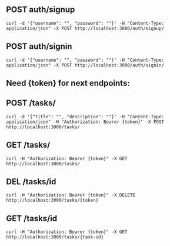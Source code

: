 ## POST auth/signup

```shell
curl -d '{"username": "", "password": ""}' -H "Content-Type: application/json" -X POST http://localhost:3000/auth/signup/
```

## POST auth/signin

```shell
curl -d '{"username": "", "password": ""}' -H "Content-Type: application/json" -X POST http://localhost:3000/auth/signin/
```

## Need {token} for next endpoints:

## POST /tasks/

```shell
curl -d '{"title": "", "description": ""}' -H "Content-Type: application/json" -H "Authorization: Bearer {token}" -X POST http://localhost:3000/tasks/
```

## GET /tasks/

```shell
curl -H "Authorization: Bearer {token}" -X GET http://localhost:3000/tasks/
```

## DEL /tasks/id

```shell
curl -H "Authorization: Bearer {token}" -X DELETE http://localhost:3000/tasks/{token}
```

## GET /tasks/id

```shell
curl -H "Authorization: Bearer {token}" -X GET http://localhost:3000/tasks/{task-id}
```
